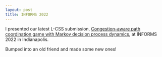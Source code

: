```yaml
---
layout: post
title: INFORMS 2022
---
```


I presented our latest L-CSS submission, [Congestion-aware path coordination game with Markov decision process dynamics](https://ieeexplore.ieee.org/stamp/stamp.jsp?arnumber=9817454), at INFORMS 2022 in Indianapolis.
<!--more-->
Bumped into an old friend and made some new ones! 